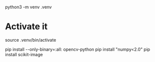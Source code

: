 python3 -m venv .venv

# Activate it
source .venv/bin/activate

pip install --only-binary=:all: opencv-python 
pip install "numpy<2.0"
pip install scikit-image


